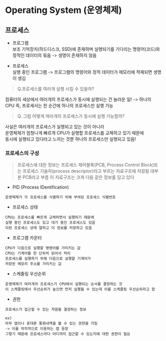Operating System (운영체제)
==========
## 프로세스
* 프로그램  
  보조 기억장치(하드디스크, SSD)에 존재하며 실행되기를 기다리는 명령어(코드)와 정적인 데이터의 묶음
-> 생명이 존재하지 않음

* 프로세스  
실행 중인 프로그램
-> 프로그램의 명령어와 정적 데이터가 메모리에 적재되면 생명이 생김

> Q.프로세스를 여러개 실행 시킬 수 있을까?

컴퓨터의 세상에서 여러개의 프로세스가 동시에 실행되는 건 놀라운 일!
-> 하나의 CPU 즉, 프로세서는 한 순간에 하나의 프로세스만 실행 가능

> Q. 그럼 어떻게 여러개의 프로세스가 동시에 실행 가능할까?

사실은 여러개의 프로세스가 실행되고 있는 것이 아니라  
운영체제가 엄청나게 빠르게 CPU가 실행할 프로세스를 교체하고 있기 때문에  
동시에 실행되고 있다라고 느끼는 것뿐 하나의 프로세스만 실행되고 있음!


### 프로세스의 구성
> 프로세스에 대한 정보는 프로세스 제어블록(PCB, Process Control Block)또는 
프로세스 기술자(process descriptor)라고 부르는 자료구조에 저장됨
대부분 PCB라고 부름
이 자료구조는 크게 다음 같은 정보를 담고 있다

* PID (Process IDentification)  
```
운영체제가 각 프로세스를 식별하기 위해 부여된 프로세스 식별번호
```

* 프로세스 상태
```
CPU는 프로세스를 빠르게 교체하면서 실행하기 때문에  
실행 중인 프로세스도 있고 대기 중인 프로세스도 있음  
이런 프로세스 상태 말하고 이 정보를 저장하고 있음
```

* 프로그램 카운터
```
CPU가 다음으로 실행할 명령어를 가리키는 값  
CPU는 기계어를 한 단위씩 읽어서 처리  
프로세스를 실행하기 위해 다음으로 실행할 기계어가 
저장된 메모리 주소를 가리키는 값
```

* 스케줄링 우선순위
```
운영체제가 여러개의 프로세스가 CPU에서 실행되는 순서를 결정하는 것  
이 스케줄링에서 우선순위가 높으면 먼저 실행될 수 있는데 이를 스케줄링 우선순위라고 함
```

* 권한
```
프로세스가 접근할 수 있는 자원을 결정하는 정보

ex)  
아무 앱이나 휴대폰 통화내역을 볼 수 있는 권한을 가짐   
-> 이를 악의적으로 이용하는 앱 등장
그렇기 때문에 프로세스마다 어디까지 접근할 수 있는지에 대한 권한이 필요
```
